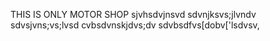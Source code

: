 THIS IS ONLY MOTOR SHOP
sjvhsdvjnsvd
sdvnjksvs;jlvndv
sdvsjvns;vs;lvsd
cvbsdvnskjdvs;dv
sdvbsdfvs[dobv['lsdvsv,
